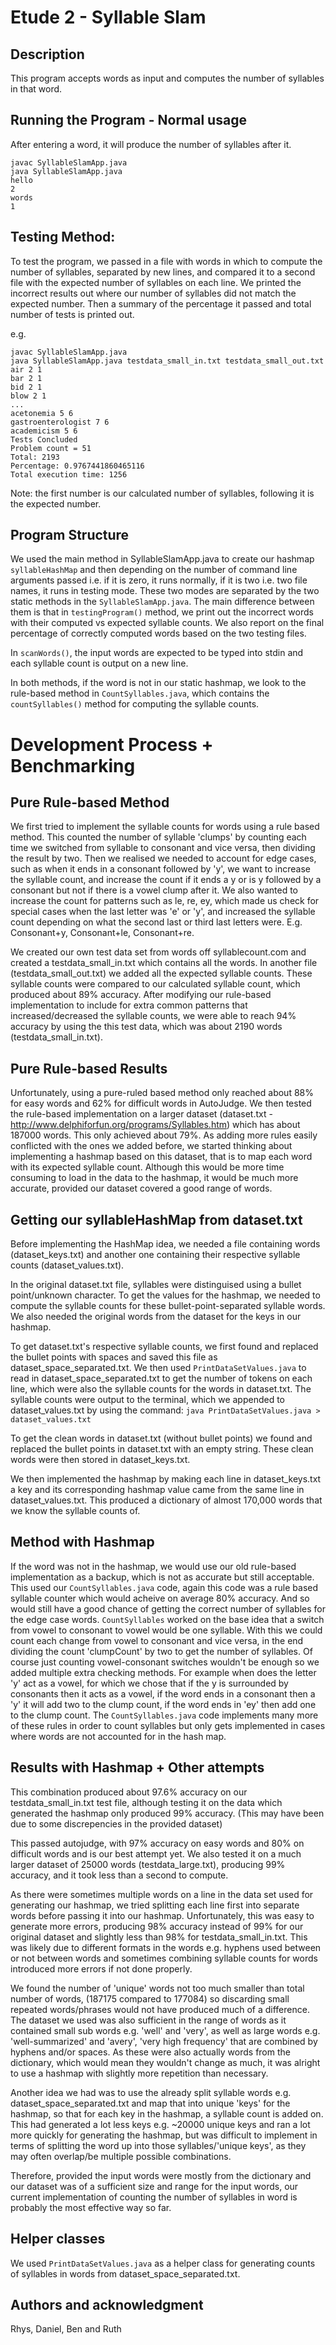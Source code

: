 # Etude 2 - Syllable Slam

## Description

This program accepts words as input and computes the number of syllables in that word.

## Running the Program - Normal usage
After entering a word, it will produce the number of syllables after it.
```
javac SyllableSlamApp.java
java SyllableSlamApp.java
hello
2
words
1
```
## Testing Method: 

To test the program, we passed in a file with words in which to compute the number of syllables, separated by new lines, 
and compared it to a second file with the expected number of syllables on each line. We printed the incorrect results out 
where our number of syllables did not match the expected number. Then a summary of the percentage it passed and total 
number of tests is printed out.

e.g.
```
javac SyllableSlamApp.java
java SyllableSlamApp.java testdata_small_in.txt testdata_small_out.txt 
air 2 1
bar 2 1
bid 2 1
blow 2 1
...
acetonemia 5 6
gastroenterologist 7 6
academicism 5 6
Tests Concluded
Problem count = 51
Total: 2193
Percentage: 0.9767441860465116
Total execution time: 1256
```
Note: the first number is our calculated number of syllables, following it is the expected number.

## Program Structure
We used the main method in SyllableSlamApp.java to create our hashmap `syllableHashMap` and then depending on the number of command line arguments passed i.e. if it is zero, it runs normally, if it is two i.e. two file names, it runs in testing mode. These two modes are separated by the two static methods in the `SyllableSlamApp.java`. The main difference between them is that in `testingProgram()` method, we print out the incorrect words with their computed vs expected syllable counts. We also report on the final percentage of correctly computed words based on the two testing files.

In `scanWords()`, the input words are expected to be typed into stdin and each syllable count is output on a new line. 

In both methods, if the word is not in our static hashmap, we look to the rule-based method in `CountSyllables.java`, which contains the `countSyllables()` method for computing the syllable counts. 

# Development Process + Benchmarking
## Pure Rule-based Method
We first tried to implement the syllable counts for words using a rule based method. This counted the number of
syllable 'clumps' by counting each time we switched from syllable to consonant and vice versa, then dividing the
result by two. Then we realised we needed to account for edge cases, such as when it ends in a consonant followed
by 'y', we want to increase the syllable count, and increase the count if it ends a y or is y followed by a 
consonant but not if there is a vowel clump after it. 
We also wanted to increase the count for patterns such as le, re, ey, which made us check for special cases when the
last letter was 'e' or 'y', and increased the syllable count depending on what the second last or third last letters were.
E.g. Consonant+y, Consonant+le, Consonant+re.

We created our own test data set from words off syllablecount.com and created a testdata_small_in.txt which contains 
all the words.
In another file (testdata_small_out.txt) we added all the expected syllable counts. These syllable counts were compared 
to our calculated syllable count, which produced about 89% accuracy. After modifying our rule-based implementation to 
include for 
extra common patterns that increased/decreased the syllable counts, we were able to reach 94% accuracy by using the 
this test data, which was about 2190 words (testdata_small_in.txt).

## Pure Rule-based Results
Unfortunately, using a pure-ruled based method only reached about 88% for easy words and 62% for difficult words in AutoJudge.
We then tested the rule-based implementation on a larger dataset (dataset.txt - http://www.delphiforfun.org/programs/Syllables.htm) which has about 187000 words. This only achieved about 79%. 
As adding more rules easily conflicted with the ones we added before, we started thinking about implementing a 
hashmap based on this dataset, that is to map each word with its expected syllable count. Although this would
be more time consuming to load in the data to the hashmap, it would be much more accurate, provided our dataset
covered a good range of words.

## Getting our syllableHashMap from dataset.txt
Before implementing the HashMap idea, we needed a file containing words (dataset_keys.txt) and another one containing their respective syllable counts (dataset_values.txt). 

In the original dataset.txt file, syllables were distinguised using a bullet point/unknown character. To get the values for the hashmap, we needed to compute the syllable counts for these bullet-point-separated syllable words. We also needed the original words from the dataset for the keys in our hashmap. 

To get dataset.txt's respective syllable counts, we first found and replaced the bullet points with spaces and saved this file as dataset_space_separated.txt. We then used `PrintDataSetValues.java` to read in dataset_space_separated.txt to get the number of tokens on each line, which were also the syllable counts for the words in dataset.txt. The syllable counts were output to the terminal, which we appended to dataset_values.txt by using the command: `java PrintDataSetValues.java > dataset_values.txt`

To get the clean words in dataset.txt (without bullet points) we found and replaced the bullet points in dataset.txt with an empty string. These clean words were then stored in dataset_keys.txt. 

We then implemented the hashmap by making each line in dataset_keys.txt a key and its corresponding hashmap value came from the same line in dataset_values.txt. This produced a dictionary of almost 170,000 words that we know the syllable counts of.

## Method with Hashmap
If the word was not in the hashmap, we would use our old rule-based implementation as a backup, which is not as 
accurate but still acceptable. This used our `CountSyllables.java` code, again this code was a rule based syllable counter which would acheive on average 80% accuracy. And so would still have a good chance of getting the correct number of syllables for the edge case words. `CountSyllables` worked on the base idea that a switch from vowel to consonant to vowel would be one syllable. With this we could count each change from vowel to consonant and vice versa, in the end dividing the count 'clumpCount' by two to get the number of syllables. Of course just counting vowel-consonant switches wouldn't be enough so we added multiple extra checking methods. For example when does the letter 'y' act as a vowel, for which we chose that if the y is surrounded by consonants then it acts as a vowel, if the word ends in a consonant then a 'y' it will add two to the clump count, if the word ends in 'ey' then add one to the clump count. The `CountSyllables.java` code implements many more of these rules in order to count syllables but only gets implemented in cases where words are not accounted for in the hash map.

## Results with Hashmap + Other attempts
This combination produced about 97.6% accuracy on our testdata_small_in.txt test file, although testing it on the 
data which generated the hashmap only produced 99% accuracy. (This may have been due to some discrepencies in the
provided dataset)

This passed autojudge, with 97% accuracy on easy words and 80% on difficult words and is our best attempt yet. 
We also tested it on a much larger dataset of 25000 words (testdata_large.txt), producing 99% accuracy, and it took less than a second
to compute.

As there were sometimes multiple words on a line in the data set used for generating our hashmap, we tried 
splitting each line first into separate words before passing it into our hashmap. Unfortunately, this was 
easy to generate more errors, producing 98% accuracy instead of 99% for our original dataset and slightly less than
98% for testdata_small_in.txt. This was likely due to different formats in the words e.g. hyphens used between
or not between words and sometimes combining syllable counts for words introduced more errors if not done 
properly. 

We found the number of 'unique' words not too much smaller than total number of words,
(187175 compared to 177084) so discarding small repeated words/phrases would not have produced much of a 
difference. The dataset we used was also 
sufficient in the range of words as it contained small sub words e.g. 'well' and 'very', as well as large words 
e.g. 'well-summarized' and 'avery', 'very high frequency' that are combined by hyphens and/or spaces. As these were 
also actually words from the dictionary, which would mean they wouldn't change as much, it was alright to use a 
hashmap with slightly more repetition than necessary.

Another idea we had was to use the already split syllable words e.g. dataset_space_separated.txt and map that into unique 'keys' for
the hashmap, so that for each key in the hashmap, a syllable count is added on. This had generated a lot less keys e.g.
~20000 unique keys and ran a lot more quickly for generating the hashmap, but was difficult to implement in terms of
splitting the word up into those syllables/'unique keys', as they may often overlap/be multiple possible combinations. 

Therefore, provided the input words were mostly from the dictionary and our dataset was of a sufficient size and
range for the input words, our current implementation of counting the number of syllables in word is probably
the most effective way so far. 

## Helper classes
We used `PrintDataSetValues.java` as a helper class for generating counts of syllables in words from dataset_space_separated.txt.


## Authors and acknowledgment
Rhys, Daniel, Ben and Ruth
